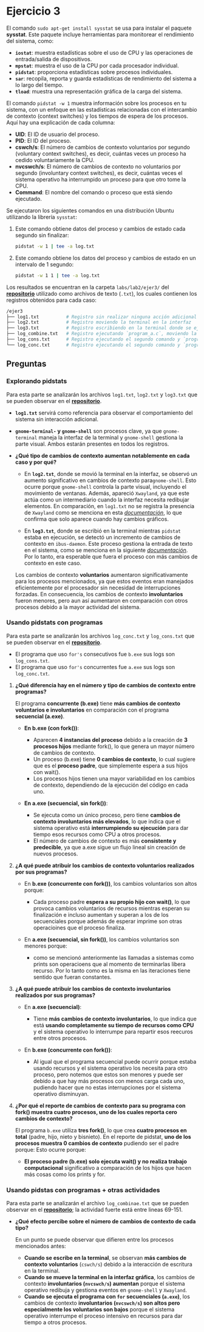 # Ejercicio 3

El comando `sudo apt-get install sysstat` se usa para instalar el paquete **sysstat**. Este paquete incluye herramientas para monitorear el rendimiento del sistema, como:

- **`iostat`**: muestra estadísticas sobre el uso de CPU y las operaciones de entrada/salida de dispositivos.
- **`mpstat`**: muestra el uso de la CPU por cada procesador individual.
- **`pidstat`**: proporciona estadísticas sobre procesos individuales.
- **`sar`**: recopila, reporta y guarda estadísticas de rendimiento del sistema a lo largo del tiempo.
- **`tload`**: muestra una representación gráfica de la carga del sistema.

El comando `pidstat -w 1` muestra información sobre los procesos en tu sistema, con un enfoque en las estadísticas relacionadas con el intercambio de contexto (context switches) y los tiempos de espera de los procesos. Aquí hay una explicación de cada columna:

- **UID**: El ID de usuario del proceso.
- **PID**: El ID del proceso.
- **cswch/s**: El número de cambios de contexto voluntarios por segundo (voluntary context switches), es decir, cuántas veces un proceso ha cedido voluntariamente la CPU.
- **nvcswch/s**: El número de cambios de contexto no voluntarios por segundo (involuntary context switches), es decir, cuántas veces el sistema operativo ha interrumpido un proceso para que otro tome la CPU.
- **Command**: El nombre del comando o proceso que está siendo ejecutado.

Se ejecutaron los siguientes comandos en una distribución Ubuntu utilizando la librería `sysstat`:

1. Este comando obtiene datos del proceso y cambios de estado cada segundo sin finalizar:

    ```bash
    pidstat -w 1 | tee -a log.txt
    ```

2. Este comando obtiene los datos del proceso y cambios de estado en un intervalo de 1 segundo:

    ```bash
    pidstat -w 1 1 | tee -a log.txt
    ```

Los resultados se encuentran en la carpeta `labs/lab2/ejer3/` del [**repositorio**](https://github.com/JosueSay/OperatingSystems/tree/main/labs/lab2) utilizado como archivos de texto (`.txt`), los cuales contienen los registros obtenidos para cada caso:

```bash
/ejer3
├── log1.txt          # Registro sin realizar ninguna acción adicional
├── log2.txt          # Registro moviendo la terminal en la interfaz
├── log3.txt          # Registro escribiendo en la terminal donde se ejecutó el comando
├── log_combine.txt   # Registro ejecutando `program_a.c`, moviendo la terminal y escribiendo en la terminal
├── log_cons.txt      # Registro ejecutando el segundo comando y `program_a.c`
└── log_conc.txt      # Registro ejecutando el segundo comando y `program_b.c`
```

## Preguntas

### Explorando pidstats

Para esta parte se analizarán los archivos `log1.txt`, `log2.txt` y `log3.txt` que se pueden observar en el [**repositorio**](https://github.com/JosueSay/OperatingSystems/tree/main/labs/lab2).

- **`log1.txt`** servirá como referencia para observar el comportamiento del sistema sin interacción adicional.  
- **`gnome-terminal-` y `gnome-shell`** son procesos clave, ya que `gnome-terminal` maneja la interfaz de la terminal y `gnome-shell` gestiona la parte visual. Ambos estarán presentes en todos los registros.

- **¿Qué tipo de cambios de contexto aumentan notablemente en cada caso y por qué?**

  - En **`log2.txt`**, donde se movió la terminal en la interfaz, se observó un aumento significativo en cambios de contexto para`gnome-shell`. Esto ocurre porque `gnome-shell` controla la parte visual, incluyendo el movimiento de ventanas. Además, apareció `Xwayland`, ya que este actúa como un intermediario cuando la interfaz necesita redibujar elementos. En comparación, en `log1.txt` no se registra la presencia de `Xwayland` como se menciona en esta [*documentación*](https://wiki-gnome-org.translate.goog/Initiatives(2f)Wayland(2f)Xwayland.html?_x_tr_sl=en&_x_tr_tl=es&_x_tr_hl=es&_x_tr_pto=sge#:~:text=Xwayland%20is%20a%20fully%20fledged,protocols%20for%20implementing%20certain%20functionality.), lo que confirma que solo aparece cuando hay cambios gráficos.

  - En **`log3.txt`**, donde se escribió en la terminal mientras `pidstat` estaba en ejecución, se detectó un incremento de cambios de contexto en `ibus-daemon`. Este proceso gestiona la entrada de texto en el sistema, como se menciona en la siguiente [*documentación*](https://manpages-ubuntu-com.translate.goog/manpages/jammy/man1/ibus-daemon.1.html?_x_tr_sl=en&_x_tr_tl=es&_x_tr_hl=es&_x_tr_pto=sge#:~:text=DESCRIPTION,to%20develop%20input%20method%20easily.). Por lo tanto, era esperable que fuera el proceso con más cambios de contexto en este caso.

  Los cambios de contexto **voluntarios** aumentaron significativamente para los procesos mencionados, ya que estos eventos eran manejados eficientemente por el procesador sin necesidad de interrupciones forzadas. En consecuencia, los cambios de contexto **involuntarios** fueron menores, pero aun así aumentaron en comparación con otros procesos debido a la mayor actividad del sistema.

### Usando pidstats con programas

Para esta parte se analizarán los archivos `log_conc.txt` y `log_cons.txt` que se pueden observar en el [**repositorio**](https://github.com/JosueSay/OperatingSystems/tree/main/labs/lab2).

- El programa que uso `for's` consecutivos fue `b.exe` sus logs son `log_cons.txt`.
- El programa que uso `for's` concurrentes fue `a.exe` sus logs son `log_conc.txt`.

1. **¿Qué diferencia hay en el número y tipo de cambios de contexto entre programas?**  

   El programa **concurrente (b.exe)** tiene **más cambios de contexto voluntarios e involuntarios** en comparación con el programa **secuencial (a.exe)**.  

   - **En b.exe (con fork())**:
     - Aparecen **4 instancias del proceso** debido a la creación de **3 procesos hijos** mediante fork(), lo que genera un mayor número de cambios de contexto.
     - Un proceso (b.exe) tiene **0 cambios de contexto**, lo cual sugiere que es el **proceso padre**, que simplemente espera a sus hijos con wait().
     - Los procesos hijos tienen una mayor variabilidad en los cambios de contexto, dependiendo de la ejecución del código en cada uno.

   - **En a.exe (secuencial, sin fork())**:
     - Se ejecuta como un único proceso, pero tiene **cambios de contexto involuntarios más elevados**, lo que indica que el sistema operativo está **interrumpiendo su ejecución** para dar tiempo esos recursos como CPU a otros procesos.
     - El número de cambios de contexto es más **consistente y predecible**, ya que a.exe sigue un flujo lineal sin creación de nuevos procesos.

2. **¿A qué puede atribuir los cambios de contexto voluntarios realizados por sus programas?**  

   - En **b.exe (concurrente con fork())**, los cambios voluntarios son altos porque:
     - Cada proceso padre **espera a su propio hijo con wait()**, lo que provoca cambios voluntarios de recursos mientras esperan su finalización e incluso aumentan y superan a los de los secuenciales porque además de esperar imprime son otras operacioines que el proceso finaliza.

   - En **a.exe (secuencial, sin fork())**, los cambios voluntarios son menores porque:
     - como se mencionó anteriormente las llamadas a sistemas como prints son operacioens que al momento de terminarlas libera recurso. Por lo tanto como es la misma en las iteraciones tiene sentido que fueran constantes.

3. **¿A qué puede atribuir los cambios de contexto involuntarios realizados por sus programas?**

   - En **a.exe (secuencial)**:
     - Tiene **más cambios de contexto involuntarios**, lo que indica que está **usando completamente su tiempo de recursos como CPU** y el sistema operativo lo interrumpe para repartir esos reecuros entre otros procesos.

   - En **b.exe (concurrente con fork())**:
     - Al igual que el programa secuencial puede ocurrir porque estaba usando recursos y el sistema operativo los necesita para otro proceso, pero notemos que estos son menores y puede ser debido a que hay más procesos con menos carga cada uno, pudiendo hacer que no estas interrupciones por el sistema operativo disminuyan.

4. **¿Por qué el reporte de cambios de contexto para su programa con fork() muestra cuatro procesos, uno de los cuales reporta cero cambios de contexto?**  

   El programa `b.exe` utiliza **tres fork()**, lo que crea **cuatro procesos en total** (padre, hijo, nieto y bisnieto). En el reporte de pidstat, **uno de los procesos muestra 0 cambios de contexto** pudiendo ser el padre porque:
   Esto ocurre porque:

   - **El proceso padre (b.exe) solo ejecuta wait() y no realiza trabajo computacional** significativo a comparación de los hijos que hacen más cosas como los prints y for.

### Usando pidstas con programas + otras actividades

Para esta parte se analizarán el archivo `log_combinae.txt` que se pueden observar en el [**repositorio**](https://github.com/JosueSay/OperatingSystems/tree/main/labs/lab2); la actividad fuerte está entre lineas 69-151.

- **¿Qué efecto percibe sobre el número de cambios de contexto de cada tipo?**

  En un punto se puede observar que difieren entre los procesos mencionados antes:

  - **Cuando se escribe en la terminal**, se observan **más cambios de contexto voluntarios** (`cswch/s`) debido a la interacción de escritura en la terminal.
  - **Cuando se mueve la terminal en la interfaz gráfica**, los cambios de contexto **involuntarios (`nvcswch/s`) aumentan** porque el sistema operativo redibuja y gestiona eventos en `gnome-shell` y `Xwayland`.
  - **Cuando se ejecuta el programa con `for` secuenciales (`a.exe`)**, los cambios de contexto **involuntarios (`nvcswch/s`) son altos pero especialmente los voluntarios son bajos** porque el sistema operativo interrumpe el proceso intensivo en recursos para dar tiempo a otros procesos.
